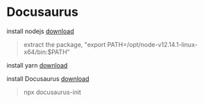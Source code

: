 
# Docusaurus

install nodejs [download](https://nodejs.org/en/download)

> extract the package, "export PATH=/opt/node-v12.14.1-linux-x64/bin:$PATH"

install yarn [download](https://yarnpkg.com/en/docs/install#debian-stable)

install Docusaurus [download](https://docusaurus.io/docs/en/installation)
>npx docusaurus-init

